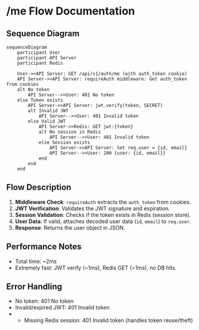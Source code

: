 # /me Flow Documentation

## Sequence Diagram

```mermaid
sequenceDiagram
    participant User
    participant API Server
    participant Redis

    User->>API Server: GET /api/v1/auth/me (with auth_token cookie)
    API Server->>API Server: requireAuth middleware: Get auth_token from cookies
    alt No token
        API Server-->>User: 401 No token
    else Token exists
        API Server->>API Server: jwt.verify(token, SECRET)
        alt Invalid JWT
            API Server-->>User: 401 Invalid token
        else Valid JWT
            API Server->>Redis: GET jwt:{token}
            alt No session in Redis
                API Server-->>User: 401 Invalid token
            else Session exists
                API Server->>API Server: Set req.user = {id, email}
                API Server-->>User: 200 {user: {id, email}}
            end
        end
    end
```

## Flow Description

1. **Middleware Check**: `requireAuth` extracts the `auth_token` from cookies.
2. **JWT Verification**: Validates the JWT signature and expiration.
3. **Session Validation**: Checks if the token exists in Redis (session store).
4. **User Data**: If valid, attaches decoded user data (`id`, `email`) to `req.user`.
5. **Response**: Returns the user object in JSON.

## Performance Notes

- Total time: ~2ms
- Extremely fast: JWT verify (~1ms), Redis GET (~1ms), no DB hits.

## Error Handling

- No token: 401 No token
- Invalid/expired JWT: 401 Invalid token
- - Missing Redis session: 401 Invalid token (handles token reuse/theft)
